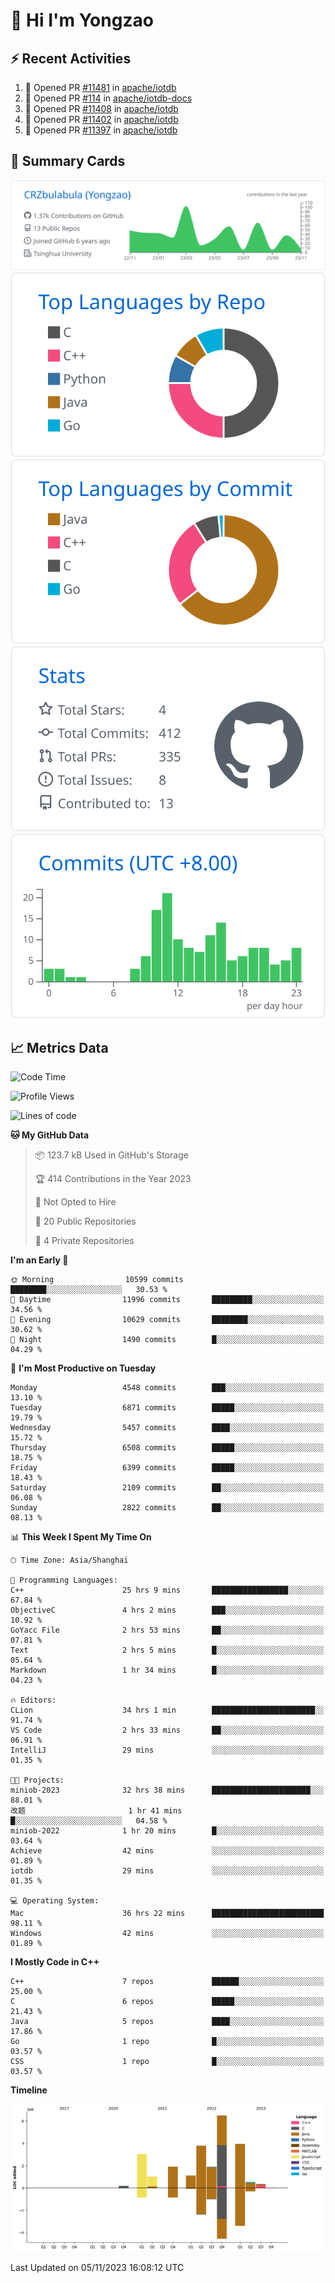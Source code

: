 # 👋 Hi I'm Yongzao

## ⚡ Recent Activities
<!--START_SECTION:activity-->
1. 💪 Opened PR [#11481](https://github.com/apache/iotdb/pull/11481) in [apache/iotdb](https://github.com/apache/iotdb)
2. 💪 Opened PR [#114](https://github.com/apache/iotdb-docs/pull/114) in [apache/iotdb-docs](https://github.com/apache/iotdb-docs)
3. 💪 Opened PR [#11408](https://github.com/apache/iotdb/pull/11408) in [apache/iotdb](https://github.com/apache/iotdb)
4. 💪 Opened PR [#11402](https://github.com/apache/iotdb/pull/11402) in [apache/iotdb](https://github.com/apache/iotdb)
5. 💪 Opened PR [#11397](https://github.com/apache/iotdb/pull/11397) in [apache/iotdb](https://github.com/apache/iotdb)
<!--END_SECTION:activity-->

## 🎑 Summary Cards

[![](https://raw.githubusercontent.com/CRZbulabula/CRZbulabula/main/profile-summary-card-output/github/0-profile-details.svg)](https://github.com/vn7n24fzkq/github-profile-summary-cards)
[![](https://raw.githubusercontent.com/CRZbulabula/CRZbulabula/main/profile-summary-card-output/github/1-repos-per-language.svg)](https://github.com/vn7n24fzkq/github-profile-summary-cards) [![](https://raw.githubusercontent.com/CRZbulabula/CRZbulabula/main/profile-summary-card-output/github/2-most-commit-language.svg)](https://github.com/vn7n24fzkq/github-profile-summary-cards)
[![](https://raw.githubusercontent.com/CRZbulabula/CRZbulabula/main/profile-summary-card-output/github/3-stats.svg)](https://github.com/vn7n24fzkq/github-profile-summary-cards) [![](https://raw.githubusercontent.com/CRZbulabula/CRZbulabula/main/profile-summary-card-output/github/4-productive-time.svg)](https://github.com/vn7n24fzkq/github-profile-summary-cards)

## 📈 Metrics Data

<!--START_SECTION:waka-->
![Code Time](http://img.shields.io/badge/Code%20Time-440%20hrs%2036%20mins-blue)

![Profile Views](http://img.shields.io/badge/Profile%20Views-1-blue)

![Lines of code](https://img.shields.io/badge/From%20Hello%20World%20I%27ve%20Written-24.2%20million%20lines%20of%20code-blue)

**🐱 My GitHub Data** 

> 📦 123.7 kB Used in GitHub's Storage 
 > 
> 🏆 414 Contributions in the Year 2023
 > 
> 🚫 Not Opted to Hire
 > 
> 📜 20 Public Repositories 
 > 
> 🔑 4 Private Repositories 
 > 
**I'm an Early 🐤** 

```text
🌞 Morning                10599 commits       ████████░░░░░░░░░░░░░░░░░   30.53 % 
🌆 Daytime                11996 commits       █████████░░░░░░░░░░░░░░░░   34.56 % 
🌃 Evening                10629 commits       ████████░░░░░░░░░░░░░░░░░   30.62 % 
🌙 Night                  1490 commits        █░░░░░░░░░░░░░░░░░░░░░░░░   04.29 % 
```
📅 **I'm Most Productive on Tuesday** 

```text
Monday                   4548 commits        ███░░░░░░░░░░░░░░░░░░░░░░   13.10 % 
Tuesday                  6871 commits        █████░░░░░░░░░░░░░░░░░░░░   19.79 % 
Wednesday                5457 commits        ████░░░░░░░░░░░░░░░░░░░░░   15.72 % 
Thursday                 6508 commits        █████░░░░░░░░░░░░░░░░░░░░   18.75 % 
Friday                   6399 commits        █████░░░░░░░░░░░░░░░░░░░░   18.43 % 
Saturday                 2109 commits        ██░░░░░░░░░░░░░░░░░░░░░░░   06.08 % 
Sunday                   2822 commits        ██░░░░░░░░░░░░░░░░░░░░░░░   08.13 % 
```


📊 **This Week I Spent My Time On** 

```text
🕑︎ Time Zone: Asia/Shanghai

💬 Programming Languages: 
C++                      25 hrs 9 mins       █████████████████░░░░░░░░   67.84 % 
ObjectiveC               4 hrs 2 mins        ███░░░░░░░░░░░░░░░░░░░░░░   10.92 % 
GoYacc File              2 hrs 53 mins       ██░░░░░░░░░░░░░░░░░░░░░░░   07.81 % 
Text                     2 hrs 5 mins        █░░░░░░░░░░░░░░░░░░░░░░░░   05.64 % 
Markdown                 1 hr 34 mins        █░░░░░░░░░░░░░░░░░░░░░░░░   04.23 % 

🔥 Editors: 
CLion                    34 hrs 1 min        ███████████████████████░░   91.74 % 
VS Code                  2 hrs 33 mins       ██░░░░░░░░░░░░░░░░░░░░░░░   06.91 % 
IntelliJ                 29 mins             ░░░░░░░░░░░░░░░░░░░░░░░░░   01.35 % 

🐱‍💻 Projects: 
miniob-2023              32 hrs 38 mins      ██████████████████████░░░   88.01 % 
改题                       1 hr 41 mins        █░░░░░░░░░░░░░░░░░░░░░░░░   04.58 % 
miniob-2022              1 hr 20 mins        █░░░░░░░░░░░░░░░░░░░░░░░░   03.64 % 
Achieve                  42 mins             ░░░░░░░░░░░░░░░░░░░░░░░░░   01.89 % 
iotdb                    29 mins             ░░░░░░░░░░░░░░░░░░░░░░░░░   01.35 % 

💻 Operating System: 
Mac                      36 hrs 22 mins      █████████████████████████   98.11 % 
Windows                  42 mins             ░░░░░░░░░░░░░░░░░░░░░░░░░   01.89 % 
```

**I Mostly Code in C++** 

```text
C++                      7 repos             ██████░░░░░░░░░░░░░░░░░░░   25.00 % 
C                        6 repos             █████░░░░░░░░░░░░░░░░░░░░   21.43 % 
Java                     5 repos             ████░░░░░░░░░░░░░░░░░░░░░   17.86 % 
Go                       1 repo              █░░░░░░░░░░░░░░░░░░░░░░░░   03.57 % 
CSS                      1 repo              █░░░░░░░░░░░░░░░░░░░░░░░░   03.57 % 
```



**Timeline**

![Lines of Code chart](https://raw.githubusercontent.com/CRZbulabula/CRZbulabula/main/assets/bar_graph.png)


 Last Updated on 05/11/2023 16:08:12 UTC
<!--END_SECTION:waka-->

